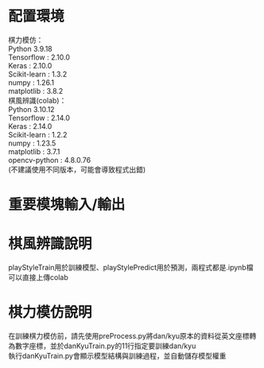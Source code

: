 # 配置環境  
棋力模仿：  
Python 3.9.18  
Tensorflow : 2.10.0  
Keras : 2.10.0  
Scikit-learn : 1.3.2  
numpy : 1.26.1  
matplotlib : 3.8.2  
棋風辨識(colab)：  
Python 3.10.12  
Tensorflow : 2.14.0  
Keras : 2.14.0  
Scikit-learn : 1.2.2  
numpy : 1.23.5  
matplotlib : 3.7.1  
opencv-python : 4.8.0.76  
(不建議使用不同版本，可能會導致程式出錯)  
# 重要模塊輸入/輸出  
# 棋風辨識說明  
playStyleTrain用於訓練模型、playStylePredict用於預測，兩程式都是.ipynb檔可以直接上傳colab  
# 棋力模仿說明  
在訓練棋力模仿前，請先使用preProcess.py將dan/kyu原本的資料從英文座標轉為數字座標，並於danKyuTrain.py的11行指定要訓練dan/kyu  
執行danKyuTrain.py會顯示模型結構與訓練過程，並自動儲存模型權重  
